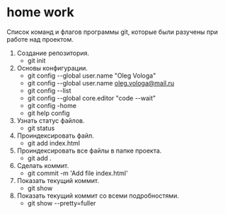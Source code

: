 # home work

Список команд и флагов программы git, которые были разучены при работе над проектом.

1. Создание репозитория.
    - git init
2. Основы конфигурации.
    - git config --global user.name "Oleg Vologa"
    - git config --global user.name oleg.vologa@mail.ru
    - git config --list
    - git config --global core.editor "code --wait"
    - git config -home
    - git help config
3. Узнать статус файлов.
    - git status
4. Проиндексировать файл.
    - git add index.html
5. Проиндексировать все файлы в папке проекта.
    - git add .
6. Сделать коммит.
    - git commit -m 'Add file index.html'
7. Показать текущий коммит.
    - git show
8. Показать текущий коммит со всеми подробностями.
    - git show --pretty=fuller